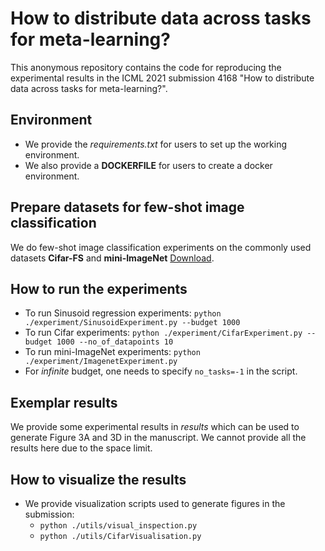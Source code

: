 # How to distribute data across tasks for meta-learning?
This anonymous repository contains the code for reproducing the experimental results in the ICML 2021 submission 4168 "How to distribute data across tasks for meta-learning?".
## Environment
* We provide the *requirements.txt* for users to set up the working environment.
* We also provide a **DOCKERFILE** for users to create a docker environment.
## Prepare datasets for few-shot image classification
We do few-shot image classification experiments on the commonly used datasets **Cifar-FS** and **mini-ImageNet** [Download](https://github.com/bertinetto/r2d2).
## How to run the experiments
* To run Sinusoid regression experiments:
`python ./experiment/SinusoidExperiment.py --budget 1000`
* To run Cifar experiments: 
`python ./experiment/CifarExperiment.py --budget 1000 --no_of_datapoints 10`
* To run mini-ImageNet experiments:
`python ./experiment/ImagenetExperiment.py`
* For *infinite* budget, one needs to specify `no_tasks=-1` in the script.

## Exemplar results
We provide some experimental results in *results* which can be used to generate Figure 3A and 3D in the manuscript. We cannot provide all the results here due to the space limit.

## How to visualize the results
* We provide visualization scripts used to generate figures in the submission:
  * `python ./utils/visual_inspection.py`
  * `python ./utils/CifarVisualisation.py`
  
